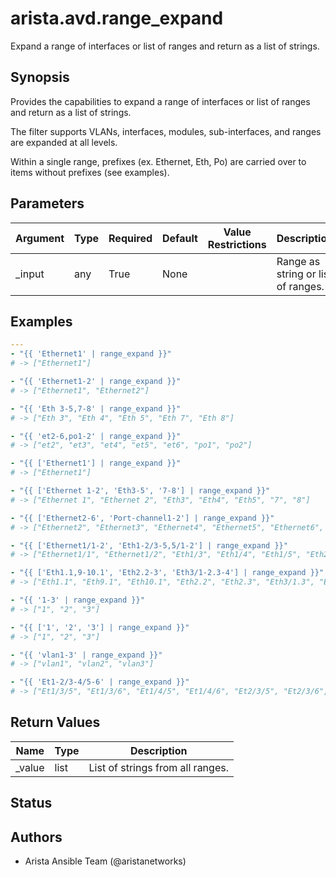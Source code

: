 # arista.avd.range_expand

Expand a range of interfaces or list of ranges and return as a list of strings\.

## Synopsis

Provides the capabilities to expand a range of interfaces or list of ranges and return as a list of strings\.

The filter supports VLANs\, interfaces\, modules\, sub\-interfaces\, and ranges are expanded at all levels\.

Within a single range\, prefixes \(ex\. Ethernet\, Eth\, Po\) are carried over to items without prefixes \(see examples\)\.

## Parameters

| Argument | Type | Required | Default | Value Restrictions | Description |
| -------- | ---- | -------- | ------- | ------------------ | ----------- |
| _input | any | True | None |  | Range as string or list of ranges\. |

## Examples

```yaml
---
- "{{ 'Ethernet1' | range_expand }}"
# -> ["Ethernet1"]

- "{{ 'Ethernet1-2' | range_expand }}"
# -> ["Ethernet1", "Ethernet2"]

- "{{ 'Eth 3-5,7-8' | range_expand }}"
# -> ["Eth 3", "Eth 4", "Eth 5", "Eth 7", "Eth 8"]

- "{{ 'et2-6,po1-2' | range_expand }}"
# -> ["et2", "et3", "et4", "et5", "et6", "po1", "po2"]

- "{{ ['Ethernet1'] | range_expand }}"
# -> ["Ethernet1"]

- "{{ ['Ethernet 1-2', 'Eth3-5', '7-8'] | range_expand }}"
# -> ["Ethernet 1", "Ethernet 2", "Eth3", "Eth4", "Eth5", "7", "8"]

- "{{ ['Ethernet2-6', 'Port-channel1-2'] | range_expand }}"
# -> ["Ethernet2", "Ethernet3", "Ethernet4", "Ethernet5", "Ethernet6", "Port-channel1", "Port-channel2"]

- "{{ ['Ethernet1/1-2', 'Eth1-2/3-5,5/1-2'] | range_expand }}"
# -> ["Ethernet1/1", "Ethernet1/2", "Eth1/3", "Eth1/4", "Eth1/5", "Eth2/3", "Eth2/4", "Eth2/5", "Eth5/1", "Eth5/2"]

- "{{ ['Eth1.1,9-10.1', 'Eth2.2-3', 'Eth3/1-2.3-4'] | range_expand }}"
# -> ["Eth1.1", "Eth9.1", "Eth10.1", "Eth2.2", "Eth2.3", "Eth3/1.3", "Eth3/1.4", "Eth3/2.3", "Eth3/2.4"]

- "{{ '1-3' | range_expand }}"
# -> ["1", "2", "3"]

- "{{ ['1', '2', '3'] | range_expand }}"
# -> ["1", "2", "3"]

- "{{ 'vlan1-3' | range_expand }}"
# -> ["vlan1", "vlan2", "vlan3"]

- "{{ 'Et1-2/3-4/5-6' | range_expand }}"
# -> ["Et1/3/5", "Et1/3/6", "Et1/4/5", "Et1/4/6", "Et2/3/5", "Et2/3/6", "Et2/4/5", "Et2/4/6"]
```

## Return Values

| Name | Type | Description |
| ---- | ---- | ----------- |
| _value | list | List of strings from all ranges\. |

## Status

## Authors

- Arista Ansible Team (@aristanetworks)
